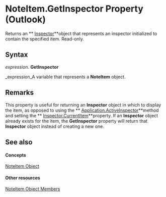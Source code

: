 
# NoteItem.GetInspector Property (Outlook)

Returns an  ** [Inspector](d7384756-669c-0549-1032-c3b864187994.md)**object that represents an inspector initialized to contain the specified item. Read-only.


## Syntax

 _expression_. **GetInspector**

 _expression_A variable that represents a  **NoteItem** object.


## Remarks

This property is useful for returning an  **Inspector** object in which to display the item, as opposed to using the ** [Application.ActiveInspector](3f2b6491-7b4b-8165-327e-b319711d5656.md)**method and setting the  ** [Inspector.CurrentItem](eaaf0192-a169-c107-95a6-b8e759a3b873.md)**property. If an  **Inspector** object already exists for the item, the **GetInspector** property will return that **Inspector** object instead of creating a new one.


## See also


#### Concepts


 [NoteItem Object](ddf5baaa-6e13-a6fb-96e8-311e7761fa98.md)
#### Other resources


 [NoteItem Object Members](e468d6a5-5dac-9ec2-779d-e20a2ba9e4d0.md)
